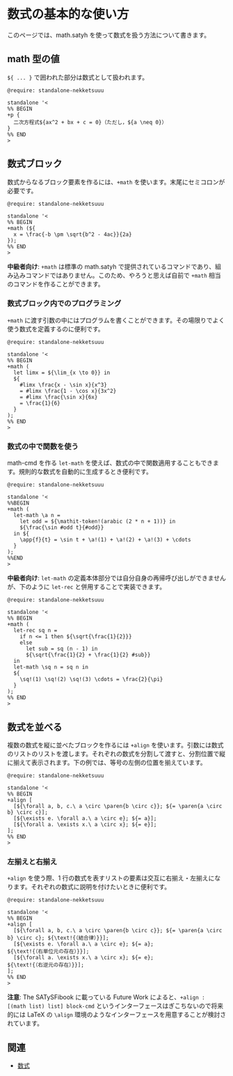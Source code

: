 # 数式の基本的な使い方

このページでは、math.satyh を使って数式を扱う方法について書きます。

## math 型の値

`${ ... }` で囲われた部分は数式として扱われます。

```satysfi
@require: standalone-nekketsuuu

standalone '<
%% BEGIN
+p {
  二次方程式${ax^2 + bx + c = 0}（ただし，${a \neq 0}）
}
%% END
>
```

## 数式ブロック

数式からなるブロック要素を作るには、`+math` を使います。末尾にセミコロンが必要です。

```satysfi
@require: standalone-nekketsuuu

standalone '<
%% BEGIN
+math (${
  x = \frac{-b \pm \sqrt{b^2 - 4ac}}{2a}
});
%% END
>
```

<div class="box-note">

**中級者向け**: `+math` は標準の math.satyh で提供されているコマンドであり、組み込みコマンドではありません。このため、やろうと思えば自前で `+math` 相当のコマンドを作ることができます。

</div>

### 数式ブロック内でのプログラミング

`+math` に渡す引数の中にはプログラムを書くことができます。その場限りでよく使う数式を定義するのに便利です。

```satysfi
@require: standalone-nekketsuuu

standalone '<
%% BEGIN
+math (
  let limx = ${\lim_{x \to 0}} in
  ${
    #limx \frac{x - \sin x}{x^3}
    = #limx \frac{1 - \cos x}{3x^2}
    = #limx \frac{\sin x}{6x}
    = \frac{1}{6}
  }
);
%% END
>
```

### 数式の中で関数を使う

math-cmd を作る `let-math` を使えば、数式の中で関数適用することもできます。規則的な数式を自動的に生成するとき便利です。

```satysfi
@require: standalone-nekketsuuu

standalone '<
%%BEGIN
+math (
  let-math \a n =
    let odd = ${\mathit-token!(arabic (2 * n + 1))} in
    ${\frac{\sin #odd t}{#odd}}
  in ${
    \app{f}{t} = \sin t + \a!(1) + \a!(2) + \a!(3) + \cdots
  }
);
%%END
>
```

<div class="box-note">

**中級者向け**: `let-math` の定義本体部分では自分自身の再帰呼び出しができませんが、下のように `let-rec` と併用することで実装できます。

```satysfi
@require: standalone-nekketsuuu

standalone '<
%% BEGIN
+math (
  let-rec sq n =
    if n <= 1 then ${\sqrt{\frac{1}{2}}}
    else
      let sub = sq (n - 1) in
      ${\sqrt{\frac{1}{2} + \frac{1}{2} #sub}}
  in
  let-math \sq n = sq n in
  ${
    \sq!(1) \sq!(2) \sq!(3) \cdots = \frac{2}{\pi}
  }
);
%% END
>
```

</div>

## 数式を並べる

複数の数式を縦に並べたブロックを作るには `+align` を使います。引数には数式のリストのリストを渡します。それぞれの数式を分割して渡すと、分割位置で縦に揃えて表示されます。下の例では、等号の左側の位置を揃えています。

<div class="result-size-middle">

```satysfi
@require: standalone-nekketsuuu

standalone '<
%% BEGIN
+align [
  [${\forall a, b, c.\ a \circ \paren{b \circ c}}; ${= \paren{a \circ b} \circ c}];
  [${\exists e. \forall a.\ a \circ e}; ${= a}];
  [${\forall a. \exists x.\ a \circ x}; ${= e}];
];
%% END
>
```

</div>

### 左揃えと右揃え

<div class="result-size-middle">

`+align` を使う際、1 行の数式を表すリストの要素は交互に右揃え・左揃えになります。それぞれの数式に説明を付けたいときに便利です。

```satysfi
@require: standalone-nekketsuuu

standalone '<
%% BEGIN
+align [
  [${\forall a, b, c.\ a \circ \paren{b \circ c}}; ${= \paren{a \circ b} \circ c}; ${\text!{（結合律）}}];
  [${\exists e. \forall a.\ a \circ e}; ${= a};                                    ${\text!{（右単位元の存在）}}];
  [${\forall a. \exists x.\ a \circ x}; ${= e};                                    ${\text!{（右逆元の存在）}}];
];
%% END
>
```

</div>

<div class="box-note">

**注意**: The SATySFibook に載っている Future Work によると、`+align : [(math list) list] block-cmd` というインターフェースはぎこちないので将来的には LaTeX の `\align` 環境のようなインターフェースを用意することが検討されています。

</div>

## 関連

* [数式](index.html#-2)
